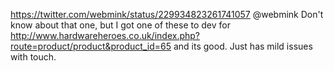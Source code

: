 https://twitter.com/webmink/status/229934823261741057 @webmink Don't know about that one, but I got one of these to dev for http://www.hardwareheroes.co.uk/index.php?route=product/product&product_id=65 and its good. Just has mild issues with touch.